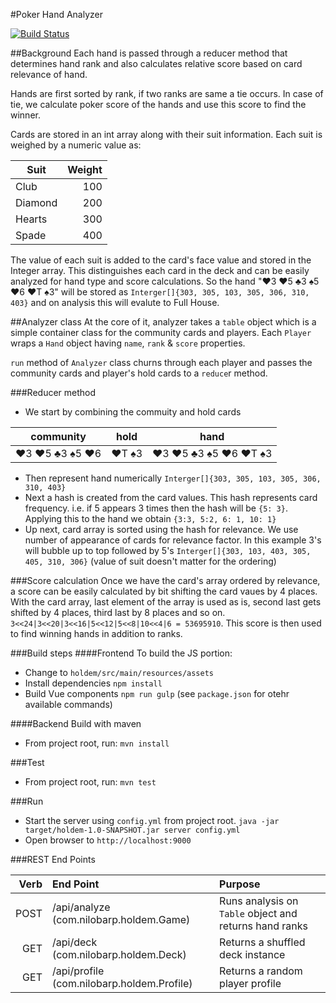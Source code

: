 #Poker Hand Analyzer

[![Build Status](https://travis-ci.org/nilobarp/holdem.svg?branch=master)](https://travis-ci.org/nilobarp/holdem)

##Background
Each hand is passed through a reducer method that determines hand rank and also calculates relative score based on card relevance of hand.

Hands are first sorted by rank, if two ranks are same a tie occurs.
In case of tie, we calculate poker score of the hands and use this
score to find the winner.

Cards are stored in an int array along with their suit information.
Each suit is weighed by a numeric value as:

| Suit              | Weight  |
| ---------------| ---------:|
| Club             | 100       |
| Diamond      | 200       |
| Hearts          | 300       |
| Spade          | 400       |

The value of each suit is added to the card's face value and stored in the Integer array. This distinguishes each card in the deck and can be easily analyzed for hand type and score calculations. So the hand "♥3 ♥5 ♣3 ♠5 ♥6 ♥T ♠3" will be stored as `Interger[]{303, 305, 103, 305, 306, 310, 403}` and on analysis this will evalute to Full House.

##Analyzer class
At the core of it, analyzer takes a `table` object which is a simple container class for the community cards and players. Each `Player` wraps a `Hand` object having `name`, `rank` & `score` properties.

`run` method of `Analyzer` class churns through each player and passes the community cards and player's hold cards to a `reduce`r method.

###Reducer method
- We start by combining the commuity and hold cards 

|community|hold|hand|
|---------|----|----|
|♥3 ♥5 ♣3 ♠5 ♥6|♥T ♠3|♥3 ♥5 ♣3 ♠5 ♥6 ♥T ♠3

- Then represent hand numerically `Interger[]{303, 305, 103, 305, 306, 310, 403}`
- Next a hash is created from the card values. This hash represents card frequency. i.e. if 5 appears 3 times then the hash will be `{5: 3}`. Applying this to the hand we obtain `{3:3, 5:2, 6: 1, 10: 1}`
- Up next, card array is sorted using the hash for relevance. We use number of appearance of cards for relevance factor. In this example 3's will bubble up to top followed by 5's `Interger[]{303, 103, 403, 305, 405, 310, 306}` (value of suit doesn't matter for the ordering)

###Score calculation
Once we have the card's array ordered by relevance, a score can be easily calculated by bit shifting the card vaues by 4 places. With the card array, last element of the array is used as is, second last gets shifted by 4 places, third last by 8 places and so on. `3<<24|3<<20|3<<16|5<<12|5<<8|10<<4|6 = 53695910`. This score is then used to find winning hands in addition to ranks.

###Build steps
####Frontend
To build the JS portion:
- Change to `holdem/src/main/resources/assets`
- Install dependencies `npm install`
- Build Vue components `npm run gulp` (see `package.json` for otehr available commands)

####Backend
Build with maven
- From project root, run: `mvn install`

###Test
- From project root, run: `mvn test`

###Run
- Start the server using `config.yml` from project root.
`java -jar target/holdem-1.0-SNAPSHOT.jar server config.yml`
- Open browser to `http://localhost:9000`

###REST End Points

| Verb | End Point | Purpose |
|-------:|:-------------|:-----------|
| POST | /api/analyze (com.nilobarp.holdem.Game) | Runs analysis on `Table` object and returns hand ranks|
| GET   |  /api/deck (com.nilobarp.holdem.Deck) | Returns a shuffled deck instance |
|  GET  |   /api/profile (com.nilobarp.holdem.Profile) | Returns a random player profile |
